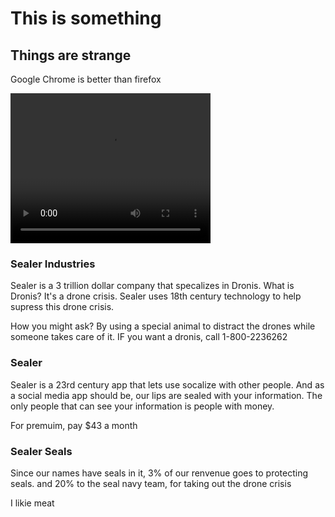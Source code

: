 <!DOCTYPE html>
<html lang="en">
<head>
  <title>Bootstrap Example</title>
  <meta charset="utf-8">
  <meta name="viewport" content="width=device-width, initial-scale=1">
  <link rel="stylesheet" href="https://maxcdn.bootstrapcdn.com/bootstrap/3.4.0/css/bootstrap.min.css">
  <script src="https://ajax.googleapis.com/ajax/libs/jquery/3.3.1/jquery.min.js"></script>
  <script src="https://maxcdn.bootstrapcdn.com/bootstrap/3.4.0/js/bootstrap.min.js"></script>
</head>
<body>

<div class="jumbotron text-center">
    <h1> This is something </h1>
    <h2> Things are strange </h2>
    <p> Google Chrome is better than firefox </p>
   <video width="320" height="240" controls>
  <source src="HALOL1.mp4" type="video/mp4">
  
</div>
  
<div class="container">
  <div class="row">
    <div class="col-sm-4">
      <h3> Sealer Industries</h3>
      <p>Sealer is a 3 trillion dollar company that specalizes in Dronis. What is Dronis? It's a drone crisis. Sealer uses 18th century technology to help supress this drone crisis.</p>
      <p>How you might ask? By using a special animal to distract the drones while someone takes care of it. IF you want a dronis, call 1-800-2236262</p>
    </div>
    <div class="col-sm-4">
      <h3>Sealer</h3>
      <p>Sealer is a 23rd century app that lets use socalize with other people. And as a social media app should be, our lips are sealed with your information. The only people that can see your information is people with money.</p>
      <p>For premuim, pay $43 a month</p>
    </div>
    <div class="col-sm-4">
      <h3>Sealer Seals</h3>        
      <p>Since our names have seals in it, 3% of our renvenue goes to protecting seals. and 20% to the seal navy team, for taking out the drone crisis</p>
      <p>I likie meat</p>
    </div>
  </div>
    
</div>

</body>
</html>


